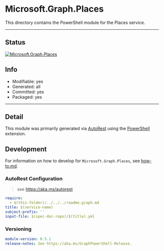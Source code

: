 <!-- region Generated -->
# Microsoft.Graph.Places
This directory contains the PowerShell module for the Places service.

---
## Status
[![Microsoft.Graph.Places](https://img.shields.io/powershellgallery/v/Microsoft.Graph.Places.svg?style=flat-square&label=Microsoft.Graph.Places "Microsoft.Graph.Places")](https://www.powershellgallery.com/packages/Microsoft.Graph.Places/)

## Info
- Modifiable: yes
- Generated: all
- Committed: yes
- Packaged: yes

---
## Detail
This module was primarily generated via [AutoRest](https://github.com/Azure/autorest) using the [PowerShell](https://github.com/Azure/autorest.powershell) extension.

## Development
For information on how to develop for `Microsoft.Graph.Places`, see [how-to.md](how-to.md).
<!-- endregion -->

### AutoRest Configuration

> see https://aka.ms/autorest

``` yaml
require:
  - $(this-folder)/../../../readme.graph.md
title: $(service-name)
subject-prefix: ''
input-file: $(spec-doc-repo)/$(title).yml
```
### Versioning

``` yaml
module-version: 0.5.1
release-notes: See https://aka.ms/GraphPowerShell-Release.
```
